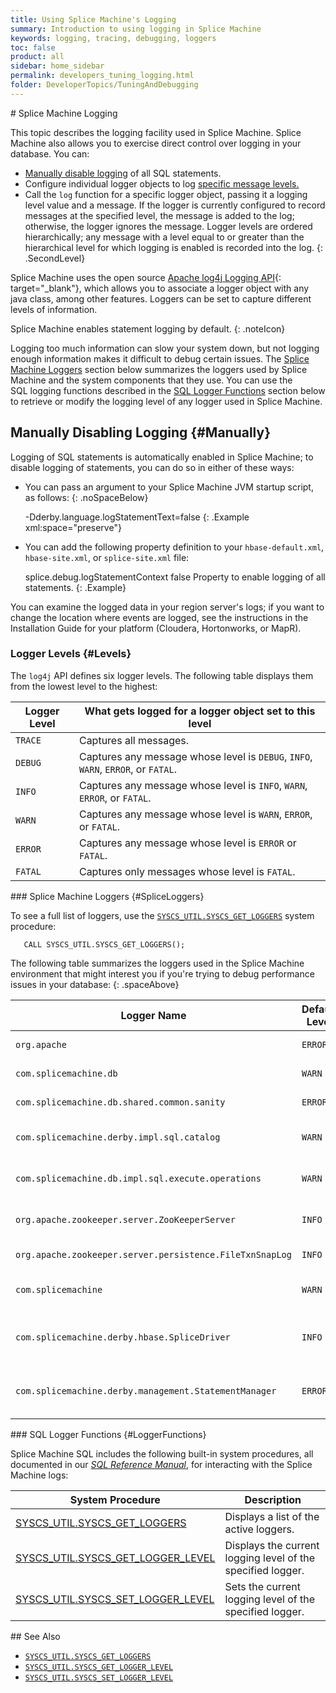 ```yaml
---
title: Using Splice Machine's Logging
summary: Introduction to using logging in Splice Machine
keywords: logging, tracing, debugging, loggers
toc: false
product: all
sidebar: home_sidebar
permalink: developers_tuning_logging.html
folder: DeveloperTopics/TuningAndDebugging
---
```

<section>
<div class="TopicContent" data-swiftype-index="true" markdown="1">
# Splice Machine Logging

This topic describes the logging facility used in Splice Machine. Splice
Machine also allows you to exercise direct control over logging in your
database. You can:

* [Manually disable logging](#Manually) of all SQL statements.
* Configure individual logger objects to log [specific message
  levels.](#Levels)
* Call the `log` function for a specific logger object, passing it a
  logging level value and a message. If the logger is currently
  configured to record messages at the specified level, the message is
  added to the log; otherwise, the logger ignores the message. Logger
  levels are ordered hierarchically; any message with a level equal to
  or greater than the hierarchical level for which logging is enabled is
  recorded into the log.
{: .SecondLevel}

Splice Machine uses the open source [Apache log4j Logging API][1]{:
target="_blank"}, which allows you to associate a logger object with any
java class, among other features. Loggers can be set to capture
different levels of information.

Splice Machine enables statement logging by default.
{: .noteIcon}

Logging too much information can slow your system down, but not logging
enough information makes it difficult to debug certain issues. The
[Splice Machine Loggers](#SpliceLoggers) section below summarizes the
loggers used by Splice Machine and the system components that they use.
You can use the SQL logging functions described in the [SQL Logger
Functions](#LoggerFunctions) section below to retrieve or modify the
logging level of any logger used in Splice Machine.

## Manually Disabling Logging   {#Manually}

Logging of SQL statements is automatically enabled in Splice Machine; to
disable logging of statements, you can do so in either of these ways:

* You can pass an argument to your Splice Machine JVM startup script, as
  follows:
  {: .noSpaceBelow}

  <div class="preWrapperWide" markdown="1">
      -Dderby.language.logStatementText=false
  {: .Example xml:space="preserve"}

  </div>

* You can add the following property definition to your
  `hbase-default.xml`, `hbase-site.xml`, or `splice-site.xml` file:

  <div class="preWrapperWide" markdown="1">
      <property>
      <name>splice.debug.logStatementContext</name>
      <value>false</value>
      <description>Property to enable logging of all statements.</description>
      </property>
  {: .Example}

  </div>

You can examine the logged data in your region server's logs; if you
want to change the location where events are logged, see the
instructions in the Installation Guide for your platform (Cloudera,
Hortonworks, or MapR).

### Logger Levels   {#Levels}

The `log4j` API defines six logger levels. The following table displays
them from the lowest level to the highest:

<table summary="Table of the available logging levels.">
                <col />
                <col />
                <thead>
                    <tr>
                        <th>Logger Level</th>
                        <th>What gets logged for a logger object set to this level</th>
                    </tr>
                </thead>
                <tbody>
                    <tr>
                        <td><code>TRACE</code></td>
                        <td>Captures all messages.</td>
                    </tr>
                    <tr>
                        <td><code>DEBUG</code></td>
                        <td>Captures any message whose level is <code>DEBUG</code>, <code>INFO</code>, <code>WARN</code>, <code>ERROR</code>, or <code>FATAL</code>.</td>
                    </tr>
                    <tr>
                        <td><code>INFO</code></td>
                        <td>Captures any message whose level is <code>INFO</code>, <code>WARN</code>, <code>ERROR</code>, or <code>FATAL</code>.</td>
                    </tr>
                    <tr>
                        <td><code>WARN</code></td>
                        <td>Captures any message whose level is <code>WARN</code>, <code>ERROR</code>, or <code>FATAL</code>.</td>
                    </tr>
                    <tr>
                        <td><code>ERROR</code></td>
                        <td>Captures any message whose level is <code>ERROR</code> or <code>FATAL</code>.</td>
                    </tr>
                    <tr>
                        <td><code>FATAL</code></td>
                        <td>Captures only messages whose level is <code>FATAL</code>.</td>
                    </tr>
                </tbody>
            </table>
### Splice Machine Loggers   {#SpliceLoggers}

To see a full list of loggers, use the [`SYSCS_UTIL.SYSCS_GET_LOGGERS`](sqlref_sysprocs_getloggers.html) system procedure:
```
   CALL SYSCS_UTIL.SYSCS_GET_LOGGERS();
```

The following table summarizes the loggers used in the Splice Machine
environment that might interest you if you're trying to debug
performance issues in your database:
{: .spaceAbove}

<table summary="Table of the loggers used in Splice Machine.">
                <col />
                <col />
                <col />
                <thead>
                    <tr>
                        <th>Logger Name</th>
                        <th>Default Level</th>
                        <th>Description</th>
                    </tr>
                </thead>
                <tbody>
                    <tr>
                        <td><code>org.apache</code></td>
                        <td><code>ERROR</code></td>
                        <td>Logs all Apache software messages</td>
                    </tr>
                    <tr>
                        <td><code>com.splicemachine.db</code></td>
                        <td><code>WARN</code></td>
                        <td>Logs all Derby software messages</td>
                    </tr>
                    <tr>
                        <td><code>com.splicemachine.db.shared.common.sanity</code></td>
                        <td><code>ERROR</code></td>
                        <td>Logs all Derby Sanity Manager messages</td>
                    </tr>
                    <tr>
                        <td><code>com.splicemachine.derby.impl.sql.catalog</code></td>
                        <td><code>WARN</code></td>
                        <td>Logs Derby SQL catalog/dictionary messages</td>
                    </tr>
                    <tr>
                        <td><code>com.splicemachine.db.impl.sql.execute.operations</code></td>
                        <td><code>WARN</code></td>
                        <td>Logs Derby SQL operation messages</td>
                    </tr>
                    <tr>
                        <td><code>org.apache.zookeeper.server.ZooKeeperServer</code></td>
                        <td><code>INFO</code></td>
                        <td>Used to determine when Zookeeper is started</td>
                    </tr>
                    <tr>
                        <td><code>org.apache.zookeeper.server.persistence.FileTxnSnapLog</code></td>
                        <td><code>INFO</code></td>
                        <td>Logs Zookeeper transactions</td>
                    </tr>
                    <tr>
                        <td><code>com.splicemachine</code></td>
                        <td><code>WARN</code></td>
                        <td>By default, controls all Splice Machine logging</td>
                    </tr>
                    <tr>
                        <td><code>com.splicemachine.derby.hbase.SpliceDriver</code></td>
                        <td><code>INFO</code></td>
                        <td>Prints start-up and shutdown messages to the log and to the console</td>
                    </tr>
                    <tr>
                        <td><code>com.splicemachine.derby.management.StatementManager</code></td>
                        <td><code>ERROR</code></td>
                        <td>Set the level of this logger to <code>TRACE</code> to record execution time for SQL statements</td>
                    </tr>
                </tbody>
            </table>
### SQL Logger Functions   {#LoggerFunctions}

Splice Machine SQL includes the following built-in system procedures,
all documented in our [*SQL Reference Manual*](sqlref_intro.html), for
interacting with the Splice Machine logs:

<table summary="Table of Splice Machine system procedures for interacting with logs.">
                <col />
                <col />
                <thead>
                    <tr>
                        <th>System Procedure</th>
                        <th>Description</th>
                    </tr>
                </thead>
                <tbody>
                    <tr>
                        <td class="CodeFont"><a href="sqlref_sysprocs_getloggers.html">SYSCS_UTIL.SYSCS_GET_LOGGERS</a>
                        </td>
                        <td>Displays a list of the active loggers.</td>
                    </tr>
                    <tr>
                        <td class="CodeFont"><a href="sqlref_sysprocs_getloggerlevel.html">SYSCS_UTIL.SYSCS_GET_LOGGER_LEVEL</a>
                        </td>
                        <td>Displays the current logging level of the specified logger.</td>
                    </tr>
                    <tr>
                        <td class="CodeFont"><a href="sqlref_sysprocs_setloggerlevel.html">SYSCS_UTIL.SYSCS_SET_LOGGER_LEVEL</a>
                        </td>
                        <td>Sets the current logging level of the specified logger.</td>
                    </tr>
                </tbody>
            </table>
## See Also

* [`SYSCS_UTIL.SYSCS_GET_LOGGERS`](sqlref_sysprocs_getloggers.html)
* [`SYSCS_UTIL.SYSCS_GET_LOGGER_LEVEL`](sqlref_sysprocs_getloggerlevel.html)
* [`SYSCS_UTIL.SYSCS_SET_LOGGER_LEVEL`](sqlref_sysprocs_setloggerlevel.html)

</div>
</section>



[1]: http://logging.apache.org/log4j/1.2/manual.html
